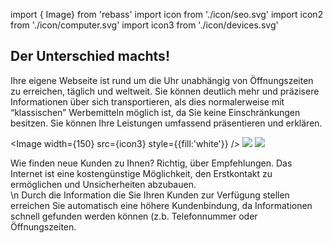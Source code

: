 <!-- @format -->

import { Image} from 'rebass'
import icon from './icon/seo.svg'
import icon2 from './icon/computer.svg'
import icon3 from './icon/devices.svg'

## Der Unterschied machts!

Ihre eigene Webseite ist rund um die Uhr unabhängig von Öffnungszeiten zu erreichen, täglich und weltweit. Sie können deutlich mehr und präzisere Informationen über sich transportieren, als dies normalerweise mit “klassischen” Werbemitteln möglich ist, da Sie keine Einschränkungen besitzen. Sie können Ihre Leistungen umfassend präsentieren und erklären.

<Image width={150} src={icon3} style={{fill:'white'}} />
<Image width={150} src={icon2} />
<Image width={150} src={icon} />

Wie finden neue Kunden zu Ihnen? Richtig, über Empfehlungen. Das Internet ist eine kostengünstige Möglichkeit, den Erstkontakt zu ermöglichen und Unsicherheiten abzubauen.  
\n
Durch die Information die Sie Ihren Kunden zur Verfügung stellen erreichen Sie automatisch eine höhere Kundenbindung, da Informationen schnell gefunden werden können (z.b. Telefonnummer oder Öffnungszeiten.
